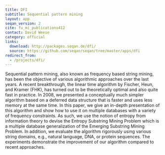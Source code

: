 ```yaml
---
title: DFI
subtitle: Sequential pattern mining
layout: app
seqan_version: 2
cite: fu_mi_publications412
contact: David Weese
category: official
links:
  download: http://packages.seqan.de/dfi/
  source: https://github.com/seqan/seqan/tree/master/apps/dfi
redirect_from:
  - /projects/dfi/
---
```


Sequential pattern mining, also known as frequency based string mining, has been the objective of various algorithmic
approaches over the last years. A recent breakthrough, the linear time algorithm by Fischer, Heun, and Kramer (FHK), has
turned out to be theoretically optimal and also quite fast in practice. In 2008, we presented a conceptually much 
simpler algorithm based on a deferred data structure that is faster and uses less memory at the same time. In this 
paper, we give an in-depth presentation of this algorithm and show how to use it on multiple databases with a variety 
of frequency constraints. As such, we use the notion of entropy from information theory to devise the Entropy Substring 
Mining Problem which is a multiple database generalization of the Emerging Substring Mining Problem. In addition, we 
evaluate the algorithm rigorously using various string domains, e.g., natural language, DNA, or protein sequences. The
experiments demonstrate the improvement of our algorithm compared to recent approaches.
